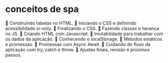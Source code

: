 # conceitos de spa

🚀 Construindo tabelas no HTML.
🚀 Iniciando o CSS e definindo acessibilidade sr-only.
🚀 Finalizando o CSS.
🚀 Fazendo classes e herança no JS.
🚀 Criando HTML com Javascript.
🚀 Imutabilidade para trabalhar com os dados da aplicação.
🚀 Conhecendo o localStorage.
🚀 Métodos estáticos e promessas.
🚀 Promessas com Async Await.
🚀 Cuidando do fluxo da aplicação com try, catch e throw.
🚀 Ajustes finais, revisão e próximos passos.
